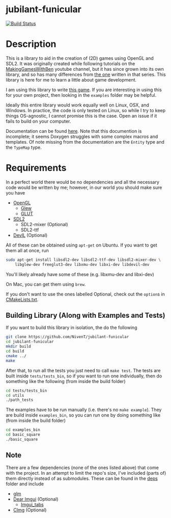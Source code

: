 # jubilant-funicular
[![Build Status](https://travis-ci.org/NivenT/jubilant-funicular.svg?branch=master)](https://travis-ci.org/NivenT/jubilant-funicular)

# Description
This is a library to aid in the creation of (2D) games using OpenGL and SDL2. It was originally created while following tutorials on the [MakingGamesWithBen](https://www.youtube.com/channel/UCL5m1_llmeiAdZMo_ZanIvg) youtube channel, but it has since grown into its own library, and so has many differences from [the one](https://github.com/Barnold1953/GraphicsTutorials) written in that series. This library is here for me to learn a little about game development.

I am using this library to write [this game](https://github.com/NivenT/Planet).
If you are interesting in using this for your own project, then looking in the `examples` folder may be helpful.

Ideally this entire library would work equally well on Linux, OSX, and Windows. In practice, the code is only tested on Linux, so while I try to keep things OS-agnostic, I cannot promise this is the case. Open an issue if it fails to build on your computer.

Documentation can be found [here](https://nivent.github.io/jubilant-funicular/html/index.html). Note that this documention is incomplete; it seems Doxygen struggles with some complex macros and templates. Of note missing from the documentation are the `Entity` type and the `TypeMap` type.

# Requirements
In a perfect world there would be no dependencies and all the necessary code would be written by me; however, in our world you should make sure you have

* [OpenGL](https://www.opengl.org/)
  * [Glew](http://glew.sourceforge.net/)
  * [GLUT](http://freeglut.sourceforge.net/)
* [SDL2](https://www.libsdl.org/download-2.0.php)
  * SDL2-mixer (Optional)
  * SDL2-ttf
* [DevIL](http://openil.sourceforge.net/) (Optional)

All of these can be obtained using `apt-get` on Ubuntu. If you want to get them all at once, run

```bash
sudo apt-get install libsdl2-dev libsdl2-ttf-dev libsdl2-mixer-dev \
    libglew-dev freeglut3-dev libxmu-dev libxi-dev libdevil-dev
```
You'll likely already have some of these (e.g. libxmu-dev and libxi-dev)

On Mac, you can get them using `brew`.

If you don't want to use the ones labelled Optional, check out the `option`s in [CMakeLists.txt](https://github.com/NivenT/jubilant-funicular/blob/master/CMakeLists.txt#L45). 

## Building Library (Along with Examples and Tests)
If you want to build this library in isolation, the do the following
```bash
git clone https://github.com/NivenT/jubilant-funicular
cd jubilant-funicular
mkdir build
cd build
cmake ../
make
```

After that, to run all the tests you just need to call `make test`. The tests are built inside `tests/tests_bin`, so if you want to run one individually, then do something like the following (from inside the build folder)
```bash
cd tests/tests_bin
cd utils
./path_tests
```

The examples have to be run manually (i.e. there's no `make example`). They are build inside `examples_bin`, so you can run one by doing something like (from inside the build folder)
```bash
cd examples_bin
cd basic_square
./basic_square
```

## Note
There are a few dependencies (none of the ones listed above) that come with the project. In an attempt to limit the repo's size, I've included (parts of) them directly instead of as submodules. These can be found in the [deps](https://github.com/NivenT/jubilant-funicular/tree/master/deps) folder and include

* [glm](https://glm.g-truc.net/0.9.8/index.html)
* [Dear Imgui](https://github.com/ocornut/imgui) (Optional)
    * [Imgui_tabs](https://github.com/ebachard/imgui_tabs)
* [CImg](https://github.com/dtschump/CImg) (Optional)
